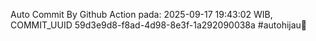 Auto Commit By Github Action pada: 2025-09-17 19:43:02 WIB, COMMIT_UUID 59d3e9d8-f8ad-4d98-8e3f-1a292090038a #autohijau🗿
